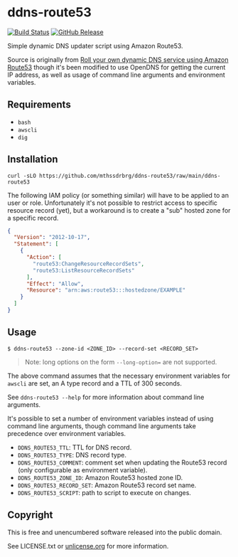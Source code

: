 # ddns-route53

[![Build Status](https://travis-ci.org/mthssdrbrg/ddns-route53.svg?branch=main)](https://travis-ci.org/mthssdrbrg/ddns-route53)
[![GitHub Release](https://img.shields.io/github/release/mthssdrbrg/ddns-route53.svg)]()

Simple dynamic DNS updater script using Amazon Route53.

Source is originally from [Roll your own dynamic DNS service using Amazon Route53](https://willwarren.com/2014/07/03/roll-dynamic-dns-service-using-amazon-route53)
though it's been modified to use OpenDNS for getting the current IP address, as
well as usage of command line arguments and environment variables.

## Requirements

* `bash`
* `awscli`
* `dig`

## Installation

```shell
curl -sLO https://github.com/mthssdrbrg/ddns-route53/raw/main/ddns-route53
```

The following IAM policy (or something similar) will have to be applied to an user or role.
Unfortunately it's not possible to restrict access to specific resource record (yet), but
a workaround is to create a "sub" hosted zone for a specific record.

```json
{
  "Version": "2012-10-17",
  "Statement": [
    {
      "Action": [
        "route53:ChangeResourceRecordSets",
        "route53:ListResourceRecordSets"
      ],
      "Effect": "Allow",
      "Resource": "arn:aws:route53:::hostedzone/EXAMPLE"
    }
  ]
}
```

## Usage

```shell
$ ddns-route53 --zone-id <ZONE_ID> --record-set <RECORD_SET>
```

> Note: long options on the form `--long-option=` are not supported.

The above command assumes that the necessary environment variables for `awscli`
are set, an A type record and a TTL of 300 seconds.

See `ddns-route53 --help` for more information about command line arguments.

It's possible to set a number of environment variables instead of using command
line arguments, though command line arguments take precedence over environment
variables.

* `DDNS_ROUTE53_TTL`: TTL for DNS record.
* `DDNS_ROUTE53_TYPE`: DNS record type.
* `DDNS_ROUTE53_COMMENT`: comment set when updating the Route53 record (only
  configurable as environment variable).
* `DDNS_ROUTE53_ZONE_ID`: Amazon Route53 hosted zone ID.
* `DDNS_ROUTE53_RECORD_SET`: Amazon Route53 record set name.
* `DDNS_ROUTE53_SCRIPT`: path to script to execute on changes.

## Copyright

This is free and unencumbered software released into the public domain.

See LICENSE.txt or [unlicense.org](http://unlicense.org) for more information.
